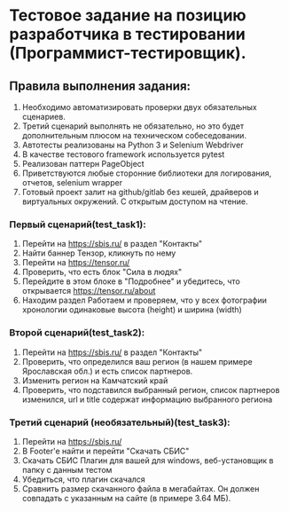 #  Тестовое задание на позицию разработчика в тестировании (Программист-тестировщик).
## Правила выполнения задания:
1) Необходимо автоматизировать проверки двух обязательных
сценариев.
2) Третий сценарий выполнять не обязательно, но это будет
дополнительным плюсом на техническом собеседовании.
3) Автотесты реализованы на Python 3 и Selenium Webdriver
4) В качестве тестового framework используется pytest
5) Реализован паттерн PageObject
6) Приветствуются любые сторонние библиотеки для логирования,
отчетов, selenium wrapper
7) Готовый проект залит на github/gitlab без кешей, драйверов и
виртуальных окружений. С открытым доступом на чтение.


### Первый сценарий(test_task1):
1) Перейти на https://sbis.ru/ в раздел "Контакты"
2) Найти баннер Тензор, кликнуть по нему
3) Перейти на https://tensor.ru/
4) Проверить, что есть блок "Сила в людях"
5) Перейдите в этом блоке в "Подробнее" и убедитесь, что открывается
https://tensor.ru/about
6) Находим раздел Работаем и проверяем, что у всех фотографии
хронологии одинаковые высота (height) и ширина (width)

### Второй сценарий(test_task2):
1) Перейти на https://sbis.ru/ в раздел "Контакты"
2) Проверить, что определился ваш регион (в нашем примере
Ярославская обл.) и есть список партнеров.
3) Изменить регион на Камчатский край
4) Проверить, что подставился выбранный регион, список партнеров
изменился, url и title содержат информацию выбранного региона

### Третий сценарий (необязательный)(test_task3):
1) Перейти на https://sbis.ru/
2) В Footer'e найти и перейти "Скачать СБИС"
3) Скачать СБИС Плагин для вашей для windows, веб-установщик в
папку с данным тестом
4) Убедиться, что плагин скачался
5) Сравнить размер скачанного файла в мегабайтах. Он должен
совпадать с указанным на сайте (в примере 3.64 МБ).

